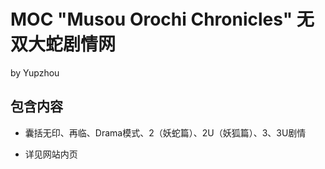 # MOC "Musou Orochi Chronicles" 无双大蛇剧情网

by Yupzhou 

## 包含内容

- 囊括无印、再临、Drama模式、2（妖蛇篇）、2U（妖狐篇）、3、3U剧情

- 详见网站内页
